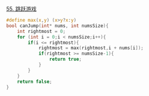 [55. 跳跃游戏](https://leetcode-cn.com/problems/jump-game/solution/)  
```c
#define max(x,y) (x>y?x:y)
bool canJump(int* nums, int numsSize){
    int rightmost = 0;
    for (int i = 0;i < numsSize;i++){
        if(i <= rightmost){
            rightmost = max(rightmost,i + nums[i]);
            if(rightmost >= numsSize-1){
                return true;
            }
        }
    }
    return false;
}
```